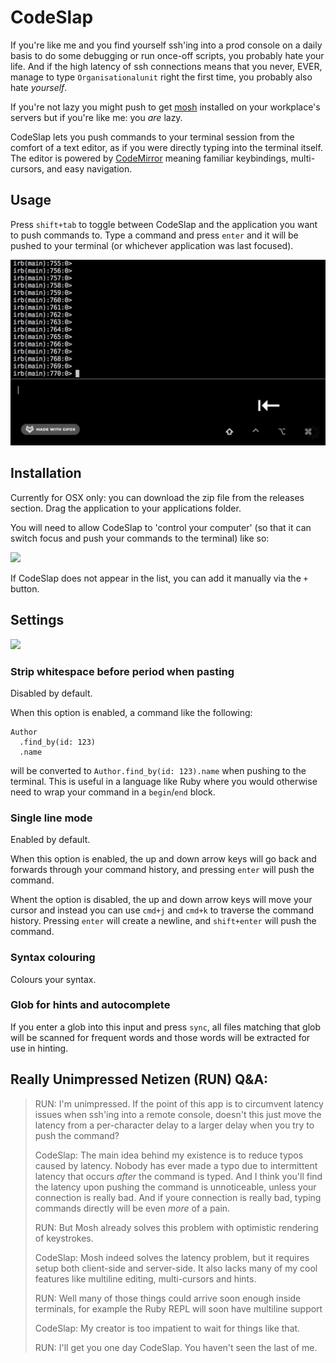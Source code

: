 # CodeSlap

If you're like me and you find yourself ssh'ing into a prod console on a daily basis to do some debugging or run once-off scripts, you probably hate your life.
And if the high latency of ssh connections means that you never, EVER, manage to type `Organisationalunit` right the first time, you probably also hate _yourself_.

If you're not lazy you might push to get [mosh](https://github.com/mobile-shell/mosh) installed on your workplace's servers but if you're like me: you _are_ lazy.

CodeSlap lets you push commands to your terminal session from the comfort of a text editor, as if you were directly typing into the terminal itself. The editor is powered by [CodeMirror](https://github.com/codemirror/CodeMirror) meaning familiar keybindings, multi-cursors, and easy navigation.

## Usage

Press `shift+tab` to toggle between CodeSlap and the application you want to push commands to. Type a command and press `enter` and it will be pushed to your terminal (or whichever application was last focused).

![demo](./github_assets/demo4.gif)

## Installation

Currently for OSX only: you can download the zip file from the releases section. Drag the application to your applications folder.

You will need to allow CodeSlap to 'control your computer' (so that it can switch focus and push your commands to the terminal) like so:

![](https://i.imgur.com/sFbpCvi.png)

If CodeSlap does not appear in the list, you can add it manually via the `+` button.

## Settings

![](https://i.imgur.com/x88QkOT.png)

### Strip whitespace before period when pasting

Disabled by default.

When this option is enabled, a command like the following:

```
Author
  .find_by(id: 123)
  .name
```

will be converted to `Author.find_by(id: 123).name` when pushing to the terminal. This is useful in a language like Ruby where you would otherwise need to wrap your command in a `begin`/`end` block.

### Single line mode

Enabled by default.

When this option is enabled, the up and down arrow keys will go back and forwards through your command history, and pressing `enter` will push the command.

Whent the option is disabled, the up and down arrow keys will move your cursor and instead you can use `cmd+j` and `cmd+k` to traverse the command history. Pressing `enter` will create a newline, and `shift+enter` will push the command.

### Syntax colouring

Colours your syntax.

### Glob for hints and autocomplete

If you enter a glob into this input and press `sync`, all files matching that glob will be scanned for frequent words and those words will be extracted for use in hinting.

## Really Unimpressed Netizen (RUN) Q&A:

> RUN: I'm unimpressed. If the point of this app is to circumvent latency issues when ssh'ing into a remote console, doesn't this just move the latency from a per-character delay to a larger delay when you try to push the command?
>
> CodeSlap: The main idea behind my existence is to reduce typos caused by latency. Nobody has ever made a typo due to intermittent latency that occurs _after_ the command is typed. And I think you'll find the latency upon pushing the command is unnoticeable, unless your connection is really bad. And if youre connection is really bad, typing commands directly will be even _more_ of a pain.
>
> RUN: But Mosh already solves this problem with optimistic rendering of keystrokes.
>
> CodeSlap: Mosh indeed solves the latency problem, but it requires setup both client-side and server-side. It also lacks many of my cool features like multiline editing, multi-cursors and hints.
>
> RUN: Well many of those things could arrive soon enough inside terminals, for example the Ruby REPL will soon have multiline support
>
> CodeSlap: My creator is too impatient to wait for things like that.
>
> RUN: I'll get you one day CodeSlap. You haven't seen the last of me.
